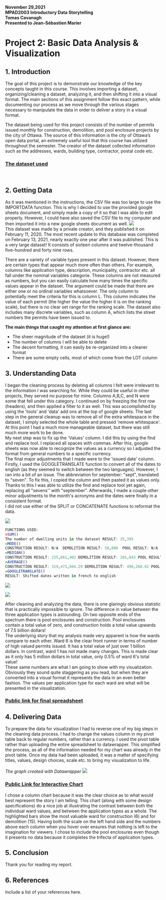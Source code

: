 **November 29,2021**<br>
**MPAD2003 Introductory Data Storytelling**<br>
**Tomas Cavanagh**<br>
**Presented to Jean-Sébastien Marier**<br>

# Project 2: Basic Data Analysis & Visualization

## 1. Introduction

The goal of this project is to demonstrate our knowledge of the key concepts taught in this course. This involves importing a dataset, organizing/cleaning a dataset, analyzing it, and then shifting it into a visual format. The main sections of this assignment follow this exact pattern, while documenting our process as we move through the various stages necessary to manipulate the data in order to deliver a story in a visual format.
 
The dataset being used for this project consists of the number of permits issued monthly for construction, demolition, and pool enclosure projects by the city of Ottawa. The source of this information is the city of Ottawa’s open data portal, an extremely useful tool that this course has utilized throughout the semester. The creator of the dataset collected information such as the addresses, wards, building type, contractor, postal code etc. 

### [The dataset used](https://docs.google.com/spreadsheets/d/1buEjY8FHbiGG7ASw9OTzUaKIsNsW6RLX--uKS8zwzNo/edit?usp=sharing)
<br>

## 2. Getting Data

As it was mentioned in the instructions, the CSV file was too large to use the IMPORTDATA function. This is why I decided to use the provided google sheets document, and simply made a copy of it so that I was able to edit properly. However, I could have also saved the CSV file to my computer and then imported it into a new google sheets document as well. 
![](InitialDataset.png)
<br>
This dataset was made by a private creator, and they published it on February 11, 2020. The most recent update to this database was completed on February 13, 2021, nearly exactly one year after it was published. This is a very large dataset! It consists of sixteen columns and twelve-thousand five-hundred and forty nine rows.  

There are a variety of variable types present in this dataset. However, there are certain types that appear much more often than others. For example, columns like application type, description, municipality, contractor etc. all fall under the nominal variables categorie. These columns are not measured as numbers, but you can easily calculate how many times the specific values appear in the dataset. The argument could be made that there are either one or no ordinal variables whatsoever. The only column to potentially meet the criteria for this is column L. This column indicates the value of each permit (the higher the value the higher it is on the ranking scale), but there is no clear set range for the ranking scale. The dataset also includes many discrete variables, such as column A, which lists the street numbers the permits have been issued to. 

**The main things that caught my attention at first glance are:**
- The sheer magnitude of the dataset (it is huge!)
- The number of columns I will be able to delete
- The decent formatting, it can easily be re-organized into a cleaner format
- There are some empty cells, most of which come from the LOT column

## 3. Understanding Data
 I began the cleaning process by deleting all columns I felt were irrelevant to the information I was searching for. While they could be useful in other projects, they served no purpose for mine. Columns A,B,C, and N were some that fell under this category. I continued on by freezing the first row (headers), and then applied a filter to it as well. This was accomplished by using the 'tools' and 'data' add ons at the top of google sheets. The last step in the general cleanup was to remove all of the extra whitespace in the dataset, I simply selected the whole table and pressed 'remove whitespace'. At this point I had a much more manageable dataset, but there was still much more work to be done. <br>
My next step was to fix up the 'Values' column. I did this by using the find and replace tool. I replaced all spaces with commas. After this, google sheets was now able to recognize the values as a currency so I adjusted the format from general numbers to a specific currency. <br>
The final major adjustments that I made were to the 'issued date' column. Firstly, I used the GOOGLETRANSLATE function to convert all of the dates to english (as they seemed to switch between the two languages). However, I ran into a bit of an issue. The abbreviation for september: "sept", translated to "seven". To fix this, I copied the column and then pasted it as values only. Thanks to this I was able to utilize the find and replace tool yet again, replacing all "sevens'' with "september". Afterwards, I made a couple other minor adjustments to the month's acronyms and the dates were finally in a consistent format.<br>
I did not use either of the SPLIT or CONCATENATE functions to reformat the data. 

![](CleanDataset.png)<br>

```r
FUNCTIONS USED:
=SUM() 
The number of dwelling units in the dataset RESULT: 35,395 
=MODE() 
CONSTRUCTION RESULT: N/A  DEMOLITION RESULT: 58,000  POOL RESULT: N/A
=MEDIAN() 
CONSTRUCTION RESULT: 225,661,402 DEMOLITION RESULT: 265,843 POOL RESULT: 0.00 
=AVERAGE() 
CONSTRUCTION RESULT: 319,471,044.29 DEMOLITION RESULT: 496,268.62 POOL RESULT: 0.00 
=GOOGLETRANSLATE() 
RESULT: Shifted dates written in french to english
```
![](PivotTable.png)<br>

![](chart.png)

After cleaning and analyzing the data, there is one glaringly obvious statistic that is practically impossible to ignore. The difference in value between the three application types is astounding. On two opposite ends of the spectrum there is pool enclosures and construction. Pool enclosures contain a total value of zero, and construction holds a total value upwards of 7.5 billion dollars! <br>
The underlying story that my analysis made very apparent is how the wards compare to each other. Ward 6 is the clear front runner in terms of number of high valued permits issued. It has a total value of just over 1 billion dollars. In contrast, ward 1 has not made many changes. This is made clear as it only has 5 million dollars in total value, only  0.5% of ward 6's total value! <br>
These same numbers are what I am going to show with my visualization. Obviously they sound quite staggering as you read, but when they are converted into a visual format it represents the data in an even better fashion. The values per application type for each ward are what will be presented in the visualization.

### [Public link for final spreadsheet](https://docs.google.com/spreadsheets/d/1buEjY8FHbiGG7ASw9OTzUaKIsNsW6RLX--uKS8zwzNo/edit?usp=sharing)

## 4. Delivering Data
To prepare the data for visualization I had to reverse one of my big steps in the cleaning data process. I had to change the values column in my pivot table back to regular numbers, rather than a currency. I used the pivot table rather than uploading the entire spreadsheet to datawrapper. This simplified the process, as all of the information needed for my chart was already in the pivot table. 
Once my data had been uploaded, it was a matter of specifying titles, values, design choices, scale etc. to bring my visualization to life.
 <br><br>
*The graph created with Datawrapper*
![](DataWrapper.png)
### [Public Link for Interactive Chart](https://datawrapper.dwcdn.net/CjNaw/1/)

 I chose a column chart because it was the clear choice as to what would best represent the story I am telling. This chart (along with some design specifications) do a nice job at illustrating the contrast between both the individual ward values, and between the application types as a whole. The highlighted bars show the most valuable ward for construction (6) and for demolition (15). Having both the scale on the left hand side and the numbers above each column when you hover over ensures that nothing is left to the imagination for viewers. I chose to include the pool enclosures even though it presents no data because it completes the trifecta of application types.

## 5. Conclusion

Thank you for reading my report.

## 6. References

Include a list of your references here.
